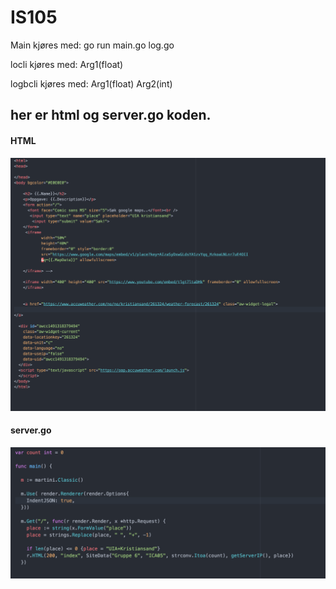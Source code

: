 # IS105

Main kjøres med: go run main.go log.go

locli kjøres med: <filnavn> Arg1(float)

logbcli kjøres med: <filnavn> Arg1(float) Arg2(int)


## her er html og server.go koden. 

#### HTML

![](https://github.com/Daddyslittlegirls/IS105/blob/master/ICA05/templates/kode.png)


#### server.go

![](https://github.com/Daddyslittlegirls/IS105/blob/master/ICA05/templates/kode2.png)
